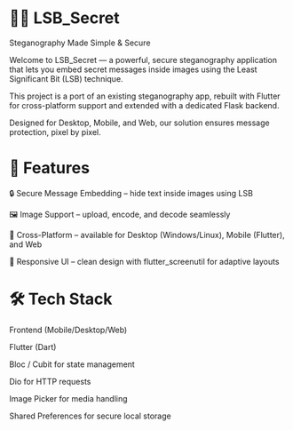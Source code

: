 # 🕵️‍♂️ LSB_Secret

Steganography Made Simple & Secure

Welcome to LSB_Secret — a powerful, secure steganography application that lets you embed secret messages inside images using the Least Significant Bit (LSB) technique.

This project is a port of an existing steganography app, rebuilt with Flutter for cross-platform support and extended with a dedicated Flask backend.

Designed for Desktop, Mobile, and Web, our solution ensures message protection, pixel by pixel.

# 🚀 Features

🔒 Secure Message Embedding – hide text inside images using LSB

🖼️ Image Support – upload, encode, and decode seamlessly

📱 Cross-Platform – available for Desktop (Windows/Linux), Mobile (Flutter), and Web

🎨 Responsive UI – clean design with flutter_screenutil for adaptive layouts

# 🛠️ Tech Stack
Frontend (Mobile/Desktop/Web)

Flutter (Dart)

Bloc / Cubit for state management

Dio for HTTP requests

Image Picker for media handling

Shared Preferences for secure local storage

